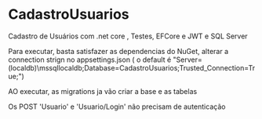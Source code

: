 # CadastroUsuarios
Cadastro de Usuários com .net core , Testes, EFCore e JWT e SQL Server

Para executar, basta satisfazer as dependencias do NuGet, alterar a connection strign no appsettings.json ( o default é "Server=(localdb)\mssqllocaldb;Database=CadastroUsuarios;Trusted_Connection=True;")

AO executar, as migrations ja vão criar a base e as tabelas

Os POST 'Usuario' e 'Usuario/Login' não precisam de autenticação
